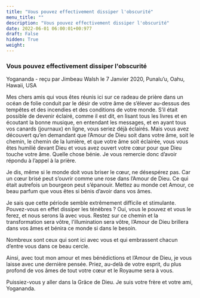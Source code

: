 ```yaml
---
title: "Vous pouvez effectivement dissiper l'obscurité"
menu_title: ""
description: "Vous pouvez effectivement dissiper l'obscurité"
date: 2022-06-01 06:00:01+00:977
draft: False
hidden: True
weight:
---
```

### Vous pouvez effectivement dissiper l'obscurité

Yogananda - reçu par Jimbeau Walsh le 7 Janvier 2020, Punalu’u, Oahu, Hawaii, USA

Mes chers amis qui vous êtes réunis ici sur ce radeau de prière dans un océan de folie conduit par le désir de votre âme de s’élever au-dessus des tempêtes et des incendies et des conditions de votre monde. S’il était possible de devenir éclairé, comme il est dit, en lisant tous les livres et en écoutant la bonne musique, en entendant les messages, et en ayant tous vos canards (journaux) en ligne, vous seriez déjà éclairés. Mais vous avez découvert qu’en demandant que l’Amour de Dieu soit dans votre âme, soit le chemin, le chemin de la lumière, et que votre âme soit éclairée, vous vous êtes humilié devant Dieu et vous avez ouvert votre cœur pour que Dieu touche votre âme. Quelle chose bénie. Je vous remercie donc d’avoir répondu à l’appel à la prière.

Je dis, même si le monde doit vous briser le cœur, ne désespérez pas. Car un cœur brisé peut s’ouvrir comme une rose dans l’Amour de Dieu. Ce qui était autrefois un bourgeon peut s’épanouir. Mettez au monde cet Amour, ce beau parfum que vous êtes si bénis d’avoir dans vos âmes.

Je sais que cette période semble extrêmement difficile et stimulante. Pouvez-vous en effet dissiper les ténèbres ? Oui, vous le pouvez et vous le ferez, et nous serons là avec vous. Restez sur ce chemin et la transformation sera vôtre, l’illumination sera vôtre, l’Amour de Dieu brillera dans vos âmes et bénira ce monde si dans le besoin.

Nombreux sont ceux qui sont ici avec vous et qui embrassent chacun d’entre vous dans ce beau cercle.

Ainsi, avec tout mon amour et mes bénédictions et l’Amour de Dieu, je vous laisse avec une dernière pensée. Priez, au-delà de votre esprit, du plus profond de vos âmes de tout votre cœur et le Royaume sera à vous.

Puissiez-vous y aller dans la Grâce de Dieu. Je suis votre frère et votre ami, Yogananda.
